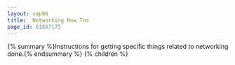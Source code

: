 ```yaml
---
layout: xap96
title:  Networking How Tos
page_id: 61867175
---
```


{% summary %}Instructions for getting specific things related to networking done.{% endsummary %}
{% children %}
